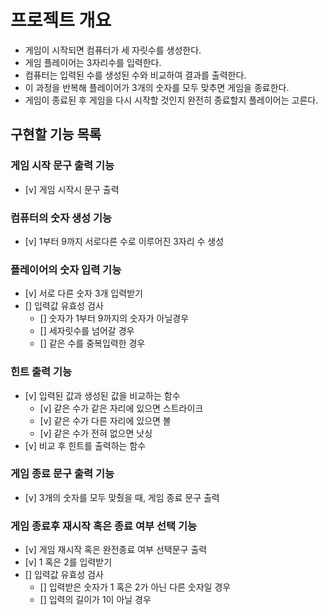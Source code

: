 # 프로젝트 개요

- 게임이 시작되면 컴퓨터가 세 자릿수를 생성한다.
- 게임 플레이어는 3자리수를 입력한다.
- 컴퓨터는 입력된 수를 생성된 수와 비교하여 결과를 출력한다.
- 이 과정을 반복해 플레이어가 3개의 숫자를 모두 맞추면 게임을 종료한다.
- 게임이 종료된 후 게임을 다시 시작할 것인지 완전히 종료할지 플레이어는 고른다.

## 구현할 기능 목록

### 게임 시작 문구 출력 기능

- [v] 게임 시작시 문구 출력

### 컴퓨터의 숫자 생성 기능

- [v] 1부터 9까지 서로다른 수로 이루어진 3자리 수 생성

### 플레이어의 숫자 입력 기능

- [v] 서로 다른 숫자 3개 입력받기
- [] 입력값 유효성 검사
    - [] 숫자가 1부터 9까지의 숫자가 아닐경우
    - [] 세자릿수를 넘어갈 경우
    - [] 같은 수를 중복입력한 경우

### 힌트 출력 기능

- [v] 입력된 값과 생성된 값을 비교하는 함수
    - [v] 같은 수가 같은 자리에 있으면 스트라이크
    - [v] 같은 수가 다른 자리에 있으면 볼
    - [v] 같은 수가 전혀 없으면 낫싱
- [v] 비교 후 힌트를 출력하는 함수

### 게임 종료 문구 출력 기능

- [v] 3개의 숫자를 모두 맞췄을 때, 게임 종료 문구 출력

### 게임 종료후 재시작 혹은 종료 여부 선택 기능

- [v] 게임 재시작 혹은 완전종료 여부 선택문구 출력
- [v] 1 혹은 2를 입력받기
- [] 입력값 유효성 검사
    - [] 입력받은 숫자가 1 혹은 2가 아닌 다른 숫자일 경우
    - [] 입력의 길이가 1이 아닐 경우